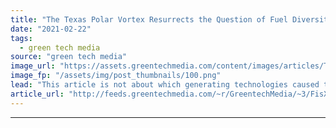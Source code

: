 ```yaml
---
title: "The Texas Polar Vortex Resurrects the Question of Fuel Diversity for the Decarbonized Grid"
date: "2021-02-22"
tags: 
  - green tech media
source: "green tech media"
image_url: "https://assets.greentechmedia.com/content/images/articles/Transmission_Power_Lines_Winter_Polar_Shuttetstock_XL.jpg"
image_fp: "/assets/img/post_thumbnails/100.png"
lead: "This article is not about which generating technologies caused the blackouts experienced in Texas and states across the Midwest this week. However, these events can get us thinking about where the industry goes from here. We do know a few things alre ..."
article_url: "http://feeds.greentechmedia.com/~r/GreentechMedia/~3/FisXmTYOgh4/the-latest-polar-vortex-resurrects-the-fuel-diversity-question-as-the-us-pursues-decarbonization"
---
```


---
